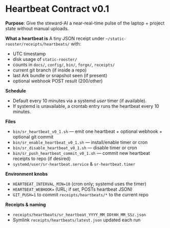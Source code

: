 # Heartbeat Contract v0.1

**Purpose**: Give the steward-AI a near-real-time pulse of the laptop + project state without manual uploads.

**What a heartbeat is**
A tiny JSON receipt under `~/static-rooster/receipts/heartbeats/` with:
- UTC timestamp
- disk usage of `static-rooster/`
- counts in `docs/`, `config/`, `bin/`, `forge/`, `receipts/`
- current git branch (if inside a repo)
- last Ark bundle or snapshot seen (if present)
- optional webhook POST result (200/other)

**Schedule**
- Default every 10 minutes via a systemd *user* timer (if available).
- If systemd is unavailable, a crontab entry runs the heartbeat every 10 minutes.

**Files**
- `bin/sr_heartbeat_v0_1.sh` — emit one heartbeat + optional webhook + optional git commit
- `bin/sr_enable_heartbeat_v0_1.sh` — install/enable timer or cron
- `bin/sr_disable_heartbeat_v0_1.sh` — disable timer or cron
- `bin/sr_push_heartbeat_commit_v0_1.sh` — commit new heartbeat receipts to repo (if desired)
- `systemd/user/sr-heartbeat.service` & `sr-heartbeat.timer`

**Environment knobs**
- `HEARTBEAT_INTERVAL_MIN=10` (cron only; systemd uses the timer)
- `HEARTBEAT_WEBHOOK=` (URL; if set, POSTs heartbeat JSON)
- `GIT_PUSH=1` to commit `receipts/heartbeats/*` to the current repo

**Receipts & naming**
- `receipts/heartbeats/sr_heartbeat_YYYY_MM_DDtHH_MM_SSz.json`
- Symlink `receipts/heartbeats/latest.json` updated each run
